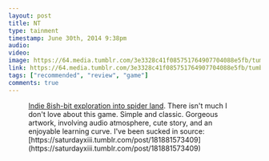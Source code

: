 ```yaml
---
layout: post
title: NT
type: tainment
timestamp: June 30th, 2014 9:38pm
audio: 
video: 
image: https://64.media.tumblr.com/3e3328c41f085751764907704088e5fb/tumblr_inline_pl38skvIpH1rnrp45_540.jpg
link: https://64.media.tumblr.com/3e3328c41f085751764907704088e5fb/tumblr_inline_pl38skvIpH1rnrp45_540.jpg
tags: ["recommended", "review", "game"]
comments: true
---
```

<figure data-orig-width="460" data-orig-height="215" class="tmblr-full">
<a href="https://steamcommunity.com/app/259600" target="_blank">Indie 8ish-bit exploration into spider land</a>. There isn't much I don't love about this game.
Simple and classic. Gorgeous artwork, involving audio atmosphere, cute story, and an enjoyable learning curve. I've been sucked in
<br<brIt's not a complex game.  Point and click.  One of those ones where you want to screw up to see the death animations.  It works great, it just uses the mouse and what more do you need? However, the game doesn't feel 100% finished yet. There are some animation glitches, full screen still doesn't work, and pixel hunting for fairies sucks, but these are some picky complaints. <br<brClearly I'm a little biased, but that's because I've enjoyed playing the game. There are many similar games to this in Steamland, and I enjoy most of them. So take this praise with a grain of salt if you are getting sick of these types of games.
<br  
<small>source: [https://saturdayxiii.tumblr.com/post/181881573409](https://saturdayxiii.tumblr.com/post/181881573409)</small>